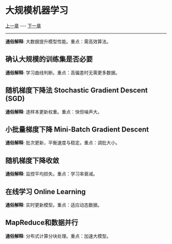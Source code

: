 # 大规模机器学习

[上一章](12.recommendedSystem.md) --- [下一章](14.applicationOCR.md)

---

**通俗解释**: 大数据提升模型性能。重点：需高效算法。

## 确认大规模的训练集是否必要

**通俗解释**: 学习曲线判断。重点：高偏差时无需更多数据。

## 随机梯度下降法 Stochastic Gradient Descent (SGD)

**通俗解释**: 逐样本更新权重。重点：快但噪声大。

## 小批量梯度下降 Mini-Batch Gradient Descent

**通俗解释**: 批次更新，平衡速度与稳定。重点：调批大小。

## 随机梯度下降收敛

**通俗解释**: 监控平均损失。重点：学习率衰减。

## 在线学习 Online Learning

**通俗解释**: 实时更新模型。重点：适应动态数据。

## MapReduce和数据并行

**通俗解释**: 分布式计算分块处理。重点：加速大模型。